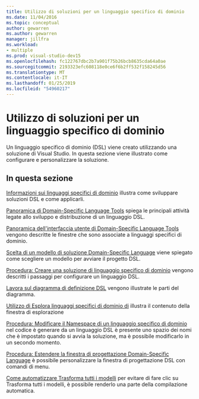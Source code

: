 ```yaml
---
title: Utilizzo di soluzioni per un linguaggio specifico di dominio
ms.date: 11/04/2016
ms.topic: conceptual
author: gewarren
ms.author: gewarren
manager: jillfra
ms.workload:
- multiple
ms.prod: visual-studio-dev15
ms.openlocfilehash: fc122767dbc2b7a901f75b26bcb8635cda64a0ae
ms.sourcegitcommit: 2193323efc608118e0ce6f6b2ff532f158245d56
ms.translationtype: MT
ms.contentlocale: it-IT
ms.lasthandoff: 01/25/2019
ms.locfileid: "54960217"
---
```

# <a name="working-with-domain-specific-language-solutions"></a>Utilizzo di soluzioni per un linguaggio specifico di dominio
Un linguaggio specifico di dominio (DSL) viene creato utilizzando una soluzione di Visual Studio. In questa sezione viene illustrato come configurare e personalizzare la soluzione.

## <a name="in-this-section"></a>In questa sezione
 [Informazioni sui linguaggi specifici di dominio](../modeling/about-domain-specific-languages.md) illustra come sviluppare soluzioni DSL e come applicarli.

 [Panoramica di Domain-Specific Language Tools](../modeling/overview-of-domain-specific-language-tools.md) spiega le principali attività legate allo sviluppo e distribuzione di un linguaggio DSL.

 [Panoramica dell'interfaccia utente di Domain-Specific Language Tools](../modeling/overview-of-the-domain-specific-language-tools-user-interface.md) vengono descritte le finestre che sono associate a linguaggi specifici di dominio.

 [Scelta di un modello di soluzione Domain-Specific Language](../modeling/choosing-a-domain-specific-language-solution-template.md) viene spiegato come scegliere un modello per avviare il progetto DSL.

 [Procedura: Creare una soluzione di linguaggio specifico di dominio](../modeling/how-to-create-a-domain-specific-language-solution.md) vengono descritti i passaggi per configurare un linguaggio DSL.

 [Lavora sul diagramma di definizione DSL](../modeling/working-with-the-dsl-definition-diagram.md) vengono illustrate le parti del diagramma.

 [Utilizzo di Esplora linguaggi specifici di dominio di](../modeling/working-with-the-domain-specific-language-explorer.md) illustra il contenuto della finestra di esplorazione

 [Procedura: Modificare il Namespace di un linguaggio specifico di dominio](../modeling/how-to-change-the-namespace-of-a-domain-specific-language.md) nel codice è generare da un linguaggio DSL è presente uno spazio dei nomi che è impostato quando si avvia la soluzione, ma è possibile modificarlo in un secondo momento.

 [Procedura: Estendere la finestra di progettazione Domain-Specific Language](../modeling/how-to-extend-the-domain-specific-language-designer.md) è possibile personalizzare la finestra di progettazione DSL con comandi di menu.

 [Come automatizzare Trasforma tutti i modelli](/previous-versions/visualstudio/visual-studio-2012/ff521399\(v\=vs.110\)) per evitare di fare clic su Trasforma tutti i modelli, è possibile renderlo una parte della compilazione automatica.